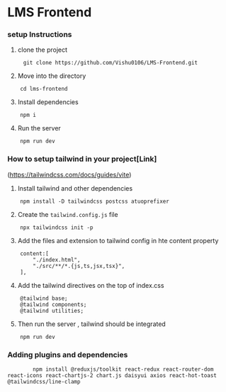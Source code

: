 # LMS Frontend

### setup Instructions

1. clone the project

```
     git clone https://github.com/Vishu0106/LMS-Frontend.git
```
2. Move into the directory

```
    cd lms-frontend
```
3. Install dependencies

```
    npm i
```
4. Run the server

```
    npm run dev
```

### How to setup tailwind in your project[Link]
(https://tailwindcss.com/docs/guides/vite)

1. Install tailwind and other dependencies

```
    npm install -D tailwindcss postcss atuoprefixer
```

2. Create the `tailwind.config.js` file

```
    npx tailwindcss init -p
```

3. Add the files and extension to tailwind config in hte content property

```
    content:[
        "./index.html",
        "./src/**/*.{js,ts,jsx,tsx}",
    ],
```
4. Add the tailwind directives on the top of index.css

```
    @tailwind base;
    @tailwind components;
    @tailwind utilities;
```
5. Then run the server , tailwind should be integrated

```
    npm run dev
```

### Adding plugins and dependencies

```
        npm install @reduxjs/toolkit react-redux react-router-dom react-icons react-chartjs-2 chart.js daisyui axios react-hot-toast @tailwindcss/line-clamp
```